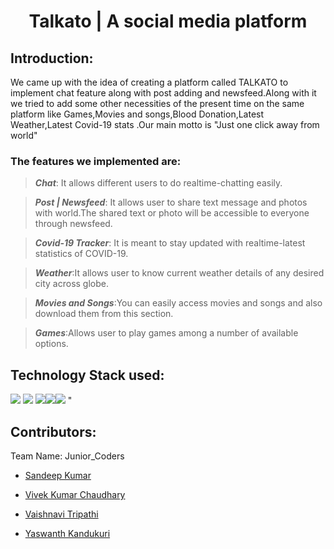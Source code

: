 <!-- # Talkato| A social media platform -->

  
<h1 align="center">Talkato | A social media platform</h1> 

<p align="center"> 

</p> 

  
## Introduction: 

  
We came up with the idea of creating a platform called TALKATO to implement chat feature along with post adding and newsfeed.Along with it we tried to add some other necessities of the present time on the same platform like Games,Movies and songs,Blood Donation,Latest Weather,Latest Covid-19 stats .Our main motto is "Just one click away from world"
 

### The features we implemented are: 

> _**Chat**_: It allows different users to do realtime-chatting easily.

> _**Post | Newsfeed**_: It allows user to share text message and photos with world.The shared text or photo will be accessible to everyone through newsfeed.

> _**Covid-19 Tracker**_: It is meant to stay updated with realtime-latest statistics of COVID-19.

> _**Weather**_:It allows user to know current weather details of any desired city across globe.

> _**Movies and Songs**_:You can easily access movies and songs and also download them from this section.

> _**Games**_:Allows user to play games among a number of available options.



## Technology Stack used: 

<img src="https://img.shields.io/badge/HTML5-E34F26?style=for-the-badge&logo=html5&logoColor=white"/>  <img src="https://img.shields.io/badge/CSS3-1572B6?style=for-the-badge&logo=css3&logoColor=white"/> <img src="https://img.shields.io/badge/JavaScript-323330?style=for-the-badge&logo=javascript&logoColor=F7DF1E"/><img src="https://img.shields.io/badge/PHP-777BB4?style=for-the-badge&logo=php&logoColor=white"/><img src="https://img.shields.io/badge/MySQL-00000F?style=for-the-badge&logo=mysql&logoColor=white"/>
"

## Contributors: 

  

Team Name: Junior_Coders

 

<!--  * [Vaishnavi Tripathi](https://github.com/vaishnavi1011)  -->

* [Sandeep Kumar](https://github.com/sandeep-kr-123) 

* [Vivek Kumar Chaudhary](https://github.com/Vivek19915) 

 * [Vaishnavi Tripathi](https://github.com/vaishnavi1011) 

* [Yaswanth Kandukuri](https://github.com/KANDUKURIYASWANTH)
